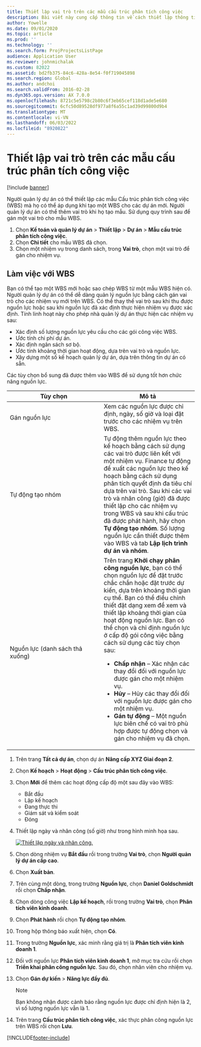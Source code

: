 ```yaml
---
title: Thiết lập vai trò trên các mẫu cấu trúc phân tích công việc
description: Bài viết này cung cấp thông tin về cách thiết lập thông tin vai trò trên các mẫu cấu trúc phân tích công việc.
author: Yowelle
ms.date: 09/01/2020
ms.topic: article
ms.prod: ''
ms.technology: ''
ms.search.form: ProjProjectsListPage
audience: Application User
ms.reviewer: johnmichalak
ms.custom: 82022
ms.assetid: bd2fb375-84c6-428a-8e54-f0f719045898
ms.search.region: Global
ms.author: andchoi
ms.search.validFrom: 2016-02-28
ms.dyn365.ops.version: AX 7.0.0
ms.openlocfilehash: 8721c5e5798c2b80c6f3eb65cef118d1ade5e680
ms.sourcegitcommit: 6cfc50d89528df977a8f6a55c1ad39d99800d9b4
ms.translationtype: MT
ms.contentlocale: vi-VN
ms.lasthandoff: 06/03/2022
ms.locfileid: "8920822"
---
```

# <a name="set-up-roles-on-work-breakdown-structure-templates"></a>Thiết lập vai trò trên các mẫu cấu trúc phân tích công việc

[!include [banner](../includes/banner.md)]

Người quản lý dự án có thể thiết lập các mẫu Cấu trúc phân tích công việc (WBS) mà họ có thể áp dụng khi tạo một WBS cho các dự án mới. Người quản lý dự án có thể thêm vai trò khi họ tạo mẫu. Sử dụng quy trình sau để gán một vai trò cho mẫu WBS.

1. Chọn **Kế toán và quản lý dự án** > **Thiết lập** > **Dự án** > **Mẫu cấu trúc phân tích công việc**.
2. Chọn **Chi tiết** cho mẫu WBS đã chọn.
3. Chọn một nhiệm vụ trong danh sách, trong **Vai trò**, chọn một vai trò để gán cho nhiệm vụ.

## <a name="work-with-a-wbs"></a>Làm việc với WBS

Bạn có thể tạo một WBS mới hoặc sao chép WBS từ một mẫu WBS hiện có. Người quản lý dự án có thể dễ dàng quản lý nguồn lực bằng cách gán vai trò cho các nhiệm vụ mới trên WBS. Có thể thay thế vai trò sau khi thu được nguồn lực hoặc sau khi nguồn lực đã xác định thực hiện nhiệm vụ được xác định. Tính linh hoạt này cho phép nhà quản lý dự án thực hiện các nhiệm vụ sau:

- Xác định số lượng nguồn lực yêu cầu cho các gói công việc WBS.
- Ước tính chi phí dự án.
- Xác định ngân sách sơ bộ.
- Ước tính khoảng thời gian hoạt động, dựa trên vai trò và nguồn lực.
- Xây dựng một số kế hoạch quản lý dự án, dựa trên thông tin dự án có sẵn.

Các tùy chọn bổ sung đã được thêm vào WBS để sử dụng tốt hơn chức năng nguồn lực.

<table>
<colgroup>
<col width="50%" />
<col width="50%" />
</colgroup>
<thead>
<tr class="header">
<th>Tùy chọn</th>
<th>Mô tả</th>
</tr>
</thead>
<tbody>
<tr class="odd">
<td>Gán nguồn lực</td>
<td>Xem các nguồn lực được chỉ định, ngày, số giờ và loại đặt trước cho các nhiệm vụ trên WBS.</td>
</tr>
<tr class="even">
<td>Tự động tạo nhóm</td>
<td>Tự động thêm nguồn lực theo kế hoạch bằng cách sử dụng các vai trò được liên kết với một nhiệm vụ. Finance tự động đề xuất các nguồn lực theo kế hoạch bằng cách sử dụng phân tích quyết định đa tiêu chí dựa trên vai trò. Sau khi các vai trò và nhân công (giờ) đã được thiết lập cho các nhiệm vụ trong WBS và sau khi cấu trúc đã được phát hành, hãy chọn <strong>Tự động tạo nhóm</strong>. Số lượng nguồn lực cần thiết được thêm vào WBS và tab <strong>Lập lịch trình dự án và nhóm</strong>.</td>
</tr>
<tr class="odd">
<td>Nguồn lực (danh sách thả xuống)</td>
<td>Trên trang <strong>Khởi chạy phân công nguồn lực</strong>, bạn có thể chọn nguồn lực để đặt trước chắc chắn hoặc đặt trước dự kiến, dựa trên khoảng thời gian cụ thể. Bạn có thể điều chỉnh thiết đặt dạng xem để xem và thiết lập khoảng thời gian của hoạt động nguồn lực. Bạn có thể chọn và chỉ định nguồn lực ở cấp độ gói công việc bằng cách sử dụng các tùy chọn sau:
<ul>
<li><strong>Chấp nhận</strong> – Xác nhận các thay đổi đối với nguồn lực được gán cho một nhiệm vụ.</li>
<li><strong>Hủy</strong> – Hủy các thay đổi đối với nguồn lực được gán cho một nhiệm vụ.</li>
<li><strong>Gán tự động</strong> – Một nguồn lực biên chế có vai trò phù hợp được tự động chọn và gán cho nhiệm vụ đã chọn.</li>
</ul></td>
</tr>
</tbody>
</table>

1. Trên trang **Tất cả dự án**, chọn dự án **Nâng cấp XYZ Giai đoạn 2**.
2. Chọn **Kế hoạch** > **Hoạt động** > **Cấu trúc phân tích công việc**.
3. Chọn **Mới** để thêm các hoạt động cấp độ một sau đây vào WBS:

    - Bắt đầu
    - Lập kế hoạch
    - Đang thực thi
    - Giám sát và kiểm soát
    - Đóng

4. Thiết lập ngày và nhân công (số giờ) như trong hình minh họa sau.

    [![Thiết lập ngày và nhân công.](./media/projectresourcing10.jpg)](./media/projectresourcing10.jpg)

5. Chọn dòng nhiệm vụ **Bắt đầu** rồi trong trường **Vai trò**, chọn **Người quản lý dự án cấp cao**.
6. Chọn **Xuất bản**.
7. Trên cùng một dòng, trong trường **Nguồn lực**, chọn **Daniel Goldschmidt** rồi chọn **Chấp nhận**.
8. Chọn dòng công việc **Lập kế hoạch**, rồi trong trường **Vai trò**, chọn **Phân tích viên kinh doanh**.
9. Chọn **Phát hành** rồi chọn **Tự động tạo nhóm**.
10. Trong hộp thông báo xuất hiện, chọn **Có**.
11. Trong trường **Nguồn lực**, xác minh rằng giá trị là **Phân tích viên kinh doanh 1**.
12. Đối với nguồn lực **Phân tích viên kinh doanh 1**, mở mục tra cứu rồi chọn **Triển khai phân công nguồn lực**. Sau đó, chọn nhân viên cho nhiệm vụ.
13. Chọn **Gán dự kiến** &gt; **Năng lực đầy đủ**.

    > [!NOTE] 
    > Bạn không nhận được cảnh báo rằng nguồn lực được chỉ định hiện là 2, vì số lượng nguồn lực vẫn là 1.

14. Trên trang **Cấu trúc phân tích công việc**, xác thực phân công nguồn lực trên WBS rồi chọn **Lưu**.


[!INCLUDE[footer-include](../includes/footer-banner.md)]